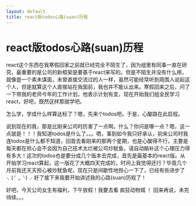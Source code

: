 ```yaml
---
layout: default
title: react版todos心路(suan)历程
---
```



react版todos心路(suan)历程
===================

react这个东西在我寒假回家之前就已经完全不陌生了，因为组里有同事一直在研究，最重要的是公司的新框架是要基于react来写的。但是不陌生并没有什么用，就像是一个素未谋面，未曾直接交流过的人一样，虽然可能经常听到周围人说起这个人，但是就算这个人直接站在我面前，我也并不能认出来。寒假回来之后，问了一下带我的老师今年的工作计划，他表示计划有变，现在开始我们组全民学习react，好吧，既然这样那就学吧。

怎么学，学成什么样算达标了？嗯，先来个todos吧。于是，心酸路在此启程。

说到现在的我，那是比刚来公司时厉害了一点啊。什么？你问是哪一点？嗯，这一点就是！！！我知道todos是什么了。。。嗯，事到如今我只好承认，初来公司时我连todos是什么都不知道，回首去看刚来的那两个星期，也是心酸得不行，主要是每天都在担心会不会因为自己技术太烂被公司炒鱿鱼，请自动脑补这个心理压力得有多大！这次的todos也是要分成几个版本去完成，首先是最基本的react版。从开始学习react算起，这一版花了大概四天完成的，时间上我觉得还行？毕竟几个月前我还天天担心被炒鱿鱼呢，现在只是间歇性地担心一下了，已经有些进步了╮(╯_╰)╭ 好了接下来我要开始讲述我的心路(suan)历程了！



好吧，今天公司女生有福利，下午放假！我要去看 疯狂动物城 ！ 回来再说，未完待续。。。














